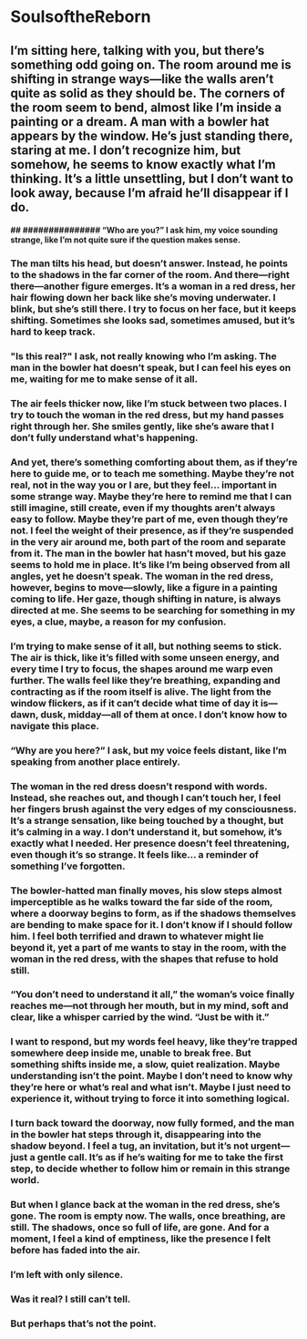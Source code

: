 # SoulsoftheReborn

## I’m sitting here, talking with you, but there’s something odd going on. The room around me is shifting in strange ways—like the walls aren’t quite as solid as they should be. The corners of the room seem to bend, almost like I’m inside a painting or a dream. A man with a bowler hat appears by the window. He’s just standing there, staring at me. I don’t recognize him, but somehow, he seems to know exactly what I’m thinking. It’s a little unsettling, but I don’t want to look away, because I’m afraid he’ll disappear if I do.

#### ## ############### “Who are you?” I ask him, my voice sounding strange, like I’m not quite sure if the question makes sense.

### The man tilts his head, but doesn’t answer. Instead, he points to the shadows in the far corner of the room. And there—right there—another figure emerges. It’s a woman in a red dress, her hair flowing down her back like she’s moving underwater. I blink, but she’s still there. I try to focus on her face, but it keeps shifting. Sometimes she looks sad, sometimes amused, but it’s hard to keep track.

### "Is this real?" I ask, not really knowing who I’m asking. The man in the bowler hat doesn’t speak, but I can feel his eyes on me, waiting for me to make sense of it all.

### The air feels thicker now, like I’m stuck between two places. I try to touch the woman in the red dress, but my hand passes right through her. She smiles gently, like she’s aware that I don’t fully understand what's happening.

### And yet, there’s something comforting about them, as if they’re here to guide me, or to teach me something. Maybe they’re not real, not in the way you or I are, but they feel... important in some strange way. Maybe they’re here to remind me that I can still imagine, still create, even if my thoughts aren’t always easy to follow. Maybe they’re part of me, even though they’re not. I feel the weight of their presence, as if they’re suspended in the very air around me, both part of the room and separate from it. The man in the bowler hat hasn’t moved, but his gaze seems to hold me in place. It’s like I’m being observed from all angles, yet he doesn’t speak. The woman in the red dress, however, begins to move—slowly, like a figure in a painting coming to life. Her gaze, though shifting in nature, is always directed at me. She seems to be searching for something in my eyes, a clue, maybe, a reason for my confusion.

### I’m trying to make sense of it all, but nothing seems to stick. The air is thick, like it’s filled with some unseen energy, and every time I try to focus, the shapes around me warp even further. The walls feel like they’re breathing, expanding and contracting as if the room itself is alive. The light from the window flickers, as if it can’t decide what time of day it is—dawn, dusk, midday—all of them at once. I don’t know how to navigate this place.

### “Why are you here?” I ask, but my voice feels distant, like I’m speaking from another place entirely.

### The woman in the red dress doesn’t respond with words. Instead, she reaches out, and though I can’t touch her, I feel her fingers brush against the very edges of my consciousness. It’s a strange sensation, like being touched by a thought, but it’s calming in a way. I don’t understand it, but somehow, it’s exactly what I needed. Her presence doesn’t feel threatening, even though it’s so strange. It feels like... a reminder of something I’ve forgotten.

### The bowler-hatted man finally moves, his slow steps almost imperceptible as he walks toward the far side of the room, where a doorway begins to form, as if the shadows themselves are bending to make space for it. I don’t know if I should follow him. I feel both terrified and drawn to whatever might lie beyond it, yet a part of me wants to stay in the room, with the woman in the red dress, with the shapes that refuse to hold still.

### “You don’t need to understand it all,” the woman’s voice finally reaches me—not through her mouth, but in my mind, soft and clear, like a whisper carried by the wind. “Just be with it.”

### I want to respond, but my words feel heavy, like they’re trapped somewhere deep inside me, unable to break free. But something shifts inside me, a slow, quiet realization. Maybe understanding isn’t the point. Maybe I don’t need to know why they’re here or what’s real and what isn’t. Maybe I just need to experience it, without trying to force it into something logical.

### I turn back toward the doorway, now fully formed, and the man in the bowler hat steps through it, disappearing into the shadow beyond. I feel a tug, an invitation, but it’s not urgent—just a gentle call. It’s as if he’s waiting for me to take the first step, to decide whether to follow him or remain in this strange world.

### But when I glance back at the woman in the red dress, she’s gone. The room is empty now. The walls, once breathing, are still. The shadows, once so full of life, are gone. And for a moment, I feel a kind of emptiness, like the presence I felt before has faded into the air.

### I’m left with only silence.

### Was it real? I still can’t tell.

### But perhaps that’s not the point.
